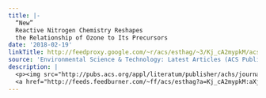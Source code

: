 ```yaml
---
title: |-
  “New”
  Reactive Nitrogen Chemistry Reshapes
  the Relationship of Ozone to Its Precursors
date: '2018-02-19'
linkTitle: http://feedproxy.google.com/~r/acs/esthag/~3/Kj_cA2mypkM/acs.est.7b05771
source: 'Environmental Science & Technology: Latest Articles (ACS Publications)'
description: |
  <p><img src="http://pubs.acs.org/appl/literatum/publisher/achs/journals/content/esthag/0/esthag.ahead-of-print/acs.est.7b05771/20180216/images/medium/es-2017-05771k_0006.gif" alt="TOC Graphic"/></p><div><cite>Environmental Science & Technology</cite></div><div>DOI: 10.1021/acs.est.7b05771</div><div class="feedflare">
  <a href="http://feeds.feedburner.com/~ff/acs/esthag?a=Kj_cA2mypkM:aXjS9Kj5HKc:yIl2AUoC8zA"><img src="http://feeds.feedburner.com/~ff/acs/esthag?d=yIl2AUoC8zA" border="0"></img></a>
---
```

